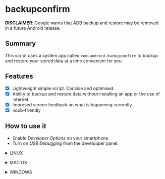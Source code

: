 # backupconfirm
**DISCLAIMER**: Google warns that ADB backup and restore may be removed in a future Android release.

## Summary
This script uses a system app called `com.android.backupconfirm` to backup and restore your stored data at a time convenient for you.

## Features
* [X] Lightweight simple script. Concise and optimised.
* [X] Ability to backup and restore data without installing an app or the use of internet.
* [X] Improved screen feedback on what is happening currently.
* [X] noob-friendly

## How to use it 
- Enable *Developer Options* on your smartphone.
- Turn on *USB Debugging* from the developper panel.<p>
<details>
<summary>LINUX</summary>

- Install `Android platform tools` and *qpdf* on your PC :

Debian Base :
```bash
$ sudo apt install android-sdk-platform-tools qpdf
```
Arch-Linux Base :
```bash
$ sudo pacman -S android-tools qpdf
```
Fedora :
```bash
$ sudo yum install android-tools qpdf
```
- Use `adb backup -apk -shared -all -f <filepath>/backup.ab` to backup and `adb restore <filepath>/backup.ab` to restore.
</details>
</p>

<p>
<details>
<summary>MAC OS</summary>

- Install [Homebrew](https://brew.sh/)
- Install *Android platform tools* and *qpdf*
```bash
$ brew install android-platform-tools qpdf
```
- Use `adb backup -apk -shared -all -f <filepath>/backup.ab` to backup and `adb restore <filepath>/backup.ab` to restore.
</details>
</p>

<p>
<details>
<summary>WINDOWS</summary>


- Download [android platform tools](https://dl.google.com/android/repository/platform-tools-latest-windows.zip) and unzip it somewhere. [Add the folder to your PATH](https://www.architectryan.com/2018/03/17/add-to-the-path-on-windows-10/).
- [Install USB drivers of your device](https://developer.android.com/studio/run/oem-usb#Drivers)
- Check your device is detected :
```batch
 adb devices
```
- Go to the [release section](https://github.com/KelvinCrag/backupconfirm/releases) and download the lastest release.

- Put .bat in the same folder of installed adb if you don't have adb support everywhere in your PC. By default it is `c:/adb/platform-tools` et voilà !

```
batch backupconfirm.bat
```
</details>
</p>

 
